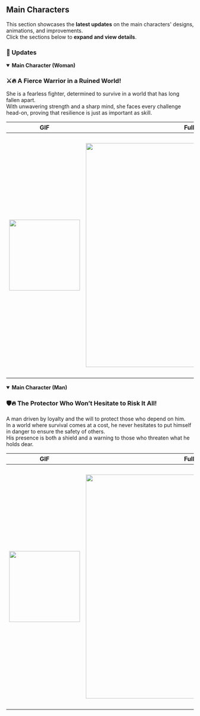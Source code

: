 ## Main Characters  

This section showcases the **latest updates** on the main characters' designs, animations, and improvements.  
Click the sections below to **expand and view details**.

### 📌 Updates  

<details open>
  <summary><strong>Main Character (Woman)</strong></summary>
  
  ### **⚔️🔥 A Fierce Warrior in a Ruined World!**  
  She is a fearless fighter, determined to survive in a world that has long fallen apart.  
  With unwavering strength and a sharp mind, she faces every challenge head-on, proving that resilience is just as important as skill.  

  | **GIF** | **Full Body** | **Portrait** |
  |------|------|------|
  | <img src="https://github.com/karakusnurullah/OP-WIP-Post-Apocalyptic-Adventure-Showcase/blob/a5d4f4421935a0e423f9d9b610c34d825316fb31/Assets/Gif/Characters/MainCharacters/WomanShowcase.gif" width="190"> | <img src="https://github.com/karakusnurullah/OP-WIP-Post-Apocalyptic-Adventure-Showcase/blob/a5d4f4421935a0e423f9d9b610c34d825316fb31/Assets/Images/Characters/MainCharacter/WomenFullbody.png" width="600"> | <img src="https://github.com/karakusnurullah/OP-WIP-Post-Apocalyptic-Adventure-Showcase/blob/a5d4f4421935a0e423f9d9b610c34d825316fb31/Assets/Images/Characters/MainCharacter/WomanPotrait.png" width="650"> |

</details>

<details open>
  <summary><strong>Main Character (Man)</strong></summary>
  
  ### **🛡️🔥 The Protector Who Won’t Hesitate to Risk It All!**  
  A man driven by loyalty and the will to protect those who depend on him.  
  In a world where survival comes at a cost, he never hesitates to put himself in danger to ensure the safety of others.  
  His presence is both a shield and a warning to those who threaten what he holds dear.  

  | **GIF** |  **Full Body** | **Portrait** |
  |------|------|------|
  | <img src="https://github.com/karakusnurullah/OP-WIP-Post-Apocalyptic-Adventure-Showcase/blob/a5d4f4421935a0e423f9d9b610c34d825316fb31/Assets/Gif/Characters/MainCharacters/ManShowcase.gif" width="190"> | <img src="https://github.com/karakusnurullah/OP-WIP-Post-Apocalyptic-Adventure-Showcase/blob/a5d4f4421935a0e423f9d9b610c34d825316fb31/Assets/Images/Characters/MainCharacter/ManFullbody.png" width="600"> | <img src="https://github.com/karakusnurullah/OP-WIP-Post-Apocalyptic-Adventure-Showcase/blob/a5d4f4421935a0e423f9d9b610c34d825316fb31/Assets/Images/Characters/MainCharacter/ManPotrait.png" width="650"> |

</details>
